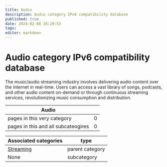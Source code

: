 ```yaml
---
title: Audio
description: Audio category IPv6 compatibility database
published: true
date: 2024-02-08 16:29:53 
tags:
editor: markdown
---
```


# Audio category IPv6 compatibility database


The music/audio streaming industry involves delivering audio content over the internet in real-time. Users can access a vast library of songs, podcasts, and other audio content on-demand or through continuous streaming services, revolutionizing music consumption and distribution.


| Audio   |   |
| - | - |
| pages in this very category | 0 |
| pages in this and all subcateogires | 0 |

| Associated categories | type |
| - | - |
| [Streaming](../Streaming) | parent category |
| None | subcategory |